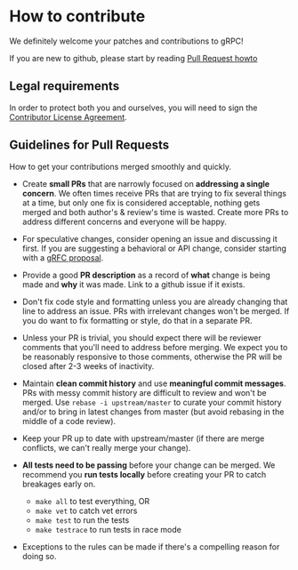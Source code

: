 # How to contribute

We definitely welcome your patches and contributions to gRPC!

If you are new to github, please start by reading [Pull Request howto](https://help.github.com/articles/about-pull-requests/)

## Legal requirements

In order to protect both you and ourselves, you will need to sign the
[Contributor License Agreement](https://identity.linuxfoundation.org/projects/cncf).

## Guidelines for Pull Requests
How to get your contributions merged smoothly and quickly.
 
- Create **small PRs** that are narrowly focused on **addressing a single concern**. We often times receive PRs that are trying to fix several things at a time, but only one fix is considered acceptable, nothing gets merged and both author's & review's time is wasted. Create more PRs to address different concerns and everyone will be happy.
 
- For speculative changes, consider opening an issue and discussing it first. If you are suggesting a behavioral or API change, consider starting with a [gRFC proposal](https://github.com/grpc/proposal). 
 
- Provide a good **PR description** as a record of **what** change is being made and **why** it was made. Link to a github issue if it exists.
 
- Don't fix code style and formatting unless you are already changing that line to address an issue. PRs with irrelevant changes won't be merged. If you do want to fix formatting or style, do that in a separate PR.
 
- Unless your PR is trivial, you should expect there will be reviewer comments that you'll need to address before merging. We expect you to be reasonably responsive to those comments, otherwise the PR will be closed after 2-3 weeks of inactivity.
 
- Maintain **clean commit history** and use **meaningful commit messages**. PRs with messy commit history are difficult to review and won't be merged. Use `rebase -i upstream/master` to curate your commit history and/or to bring in latest changes from master (but avoid rebasing in the middle of a code review).
 
- Keep your PR up to date with upstream/master (if there are merge conflicts, we can't really merge your change).
 
- **All tests need to be passing** before your change can be merged. We recommend you **run tests locally** before creating your PR to catch breakages early on.
  - `make all` to test everything, OR
  - `make vet` to catch vet errors
  - `make test` to run the tests
  - `make testrace` to run tests in race mode

- Exceptions to the rules can be made if there's a compelling reason for doing so.
 
